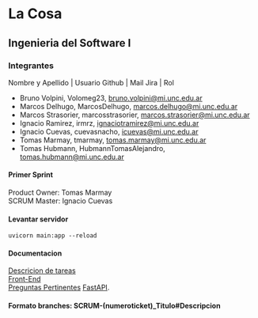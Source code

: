 # La Cosa
## Ingenieria del Software I

### Integrantes

Nombre y Apellido | Usuario Github | Mail Jira | Rol

- Bruno Volpini, Volomeg23, bruno.volpini@mi.unc.edu.ar
- Marcos Delhugo, MarcosDelhugo, marcos.delhugo@mi.unc.edu.ar
- Marcos Strasorier, marcosstrasorier, marcos.strasorier@mi.unc.edu.ar
- Ignacio Ramirez, irmrz, ignaciotramirez@mi.unc.edu.ar
- Ignacio Cuevas, cuevasnacho, icuevas@mi.unc.edu.ar
- Tomas Marmay, tmarmay, tomas.marmay@mi.unc.edu.ar
- Tomas Hubmann, HubmannTomasAlejandro, tomas.hubmann@mi.unc.edu.ar

#### Primer Sprint
Product Owner: Tomas Marmay  
SCRUM Master: Ignacio Cuevas
#### Levantar servidor 
`uvicorn main:app --reload`
#### Documentacion 
[Descricion de tareas](https://docs.google.com/document/d/1yaT5ehNTlyQsrAsdwD0wDjCCZYnnLdfWiQRghbaUVJ8/edit?usp=sharing)  
[Front-End](https://docs.google.com/document/d/1eWJquCqwPrM_vrPEykkix5NLm3n92V1xVEOsFFc3wcE/edit?usp=sharing)  
[Preguntas Pertinentes](https://docs.google.com/document/d/1fX02lkKujGKvnqRw1EOlAYpgrj5wy6cFJQEnu2aq5cY/edit)
[FastAPI](https://fastapi.tiangolo.com/tutorial/first-steps/).

#### Formato branches: SCRUM-(numeroticket)_Titulo#Descripcion
